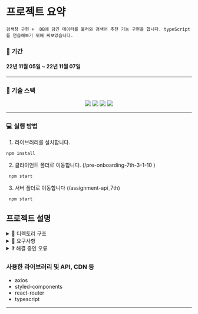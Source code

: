 # 프로젝트 요약

```
검색창 구현 +  DB에 담긴 데이터를 불러와 검색어 추천 기능 구현을 합니다. typeScript를 연습해보기 위해 써보았습니다.
```



### 📆 기간

#### 22년 11월 05일 ~ 22년 11월 07일

---

### 🔧 기술 스택

<div align=center> 
  <img src="https://img.shields.io/badge/react-61DAFB?style=for-the-badge&logo=react&logoColor=black"/> 
  <img src="https://img.shields.io/badge/typescript-3178C6?style=for-the-badge&logo=typescript&logoColor=black"/>   
 <img src="https://img.shields.io/badge/styled_components-3U7U2U?style=for-the-badge&logoColor=black"/> 
  <img src="https://img.shields.io/badge/react_router-FFAA04?style=for-the-badge&logo=css&logoColor=black"/> 
</div>

---

### 💻 실행 방법

1.  라이브러리를 설치합니다.

```
npm install
```

2. 클라이언트 폴더로 이동합니다. (/pre-onboarding-7th-3-1-10 )

```
 npm start
```
3. 서버 폴더로 이동합니다 (/assignment-api_7th)

```
 npm start
```

## 프로젝트 설명

<details>
<summary>  📂 디렉토리 구조</summary>
<div markdown="1">

```
 업데이트 예정입니다.
```

</div>
</details>

<details>
<summary>🧻 요구사항</summary>
<div markdown="1">

- 질환명 검색시 API 호출 통해서 검색어 추천 기능 구현
    
   - 사용자가 입력한 텍스트와 일치하는 부분 볼드처리
        - 예)
            - 사용자 입력: 담낭
            추천 검색어:  **담낭**의 악성 신생물, **담낭**염, **담낭**의 기타 질환, 달리 분류된 질환에서의 **담낭**, 담도 및 췌장의 장애
    - 검색어가 없을 시 “검색어 없음” 표출
- API 호출 최적화
    - API 호출별로 로컬 캐싱 구현
        - 캐싱 기능을 제공하는 라이브러리 사용 금지(React-Query 등)
        - 캐싱을 어떻게 기술했는지에 대한 내용 README에 기술
    - 입력마다 API 호출하지 않도록 API 호출 횟수를 줄이는 전략 수립 및 실행
        - README에 전략에 대한 설명 기술
    - API를 호출할 때 마다 `console.info("calling api")` 출력을 통해 콘솔창에서 API 호출 횟수 확인이 가능하도록 설정
- 키보드만으로 추천 검색어들로 이동 가능하도록 구현
    - 사용법 README에 기술

### 요구 사항

</div>
</details>

<details>
<summary>❓ 해결 중인 오류</summary>
<div markdown="1">

```
- 검색 시, 키워드만 강조를 해야하는데, 전체 글이 전부 강조가 되고있습니다.

- 이벤트 리스너안에, useState값을 변경하다 생긴 에러가 있습니다.  
```

</div>
</details>



### 사용한 라이브러리 및 API, CDN 등
- axios
- styled-components
- react-router
- typescript
---






